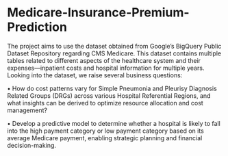 # Medicare-Insurance-Premium-Prediction
The project aims to use the dataset obtained from Google’s BigQuery Public Dataset Repository regarding CMS Medicare. This dataset contains multiple tables related to different aspects of the healthcare system and their expenses—inpatient costs and hospital information for multiple years. 
Looking into the dataset, we raise several business questions: 

•	How do cost patterns vary for Simple Pneumonia and Pleurisy Diagnosis Related Groups (DRGs) across various Hospital Referential Regions, and what insights can be derived to optimize resource allocation and cost management?

•	Develop a predictive model to determine whether a hospital is likely to fall into the high payment category or low payment category based on its average Medicare payment, enabling strategic planning and financial decision-making.
